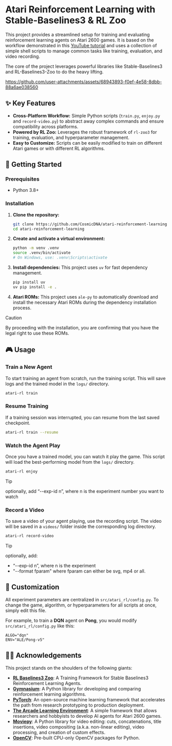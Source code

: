 # Atari Reinforcement Learning with Stable-Baselines3 & RL Zoo

This project provides a streamlined setup for training and evaluating reinforcement learning agents on Atari 2600 games. It is based on the workflow demonstrated in this [YouTube tutorial](https://www.youtube.com/watch?v=aQsaH7Tzvp0&t=329s) and uses a collection of simple shell scripts to manage common tasks like training, evaluation, and video recording.

The core of the project leverages powerful libraries like Stable-Baselines3 and RL-Baselines3-Zoo to do the heavy lifting.


https://github.com/user-attachments/assets/68943893-f0ef-4e58-8dbb-88a6ae038560



## ✨ Key Features

-   **Cross-Platform Workflow:** Simple Python scripts (`train.py`, `enjoy.py` and `record-video.py`) to abstract away complex commands and ensure compatibility across platforms.
-   **Powered by RL Zoo:** Leverages the robust framework of `rl-zoo3` for training, evaluation, and hyperparameter management.
-   **Easy to Customize:** Scripts can be easily modified to train on different Atari games or with different RL algorithms.

## 🚀 Getting Started

### Prerequisites

-   Python 3.8+

### Installation

1.  **Clone the repository:**
    ```bash
    git clone https://github.com/CosmicDNA/atari-reinforcement-learning.git
    cd atari-reinforcement-learning
    ```

2.  **Create and activate a virtual environment:**
    ```bash
    python -m venv .venv
    source .venv/bin/activate
    # On Windows, use: .venv\Scripts\activate
    ```

3.  **Install dependencies:**
    This project uses `uv` for fast dependency management.
    ```bash
    pip install uv
    uv pip install -e .
    ```

4.  **Atari ROMs:**
    This project uses `ale-py` to automatically download and install the necessary Atari ROMs during the dependency installation process.
> [!CAUTION]
> By proceeding with the installation, you are confirming that you have the legal right to use these ROMs.

## 🎮 Usage


### Train a New Agent
To start training an agent from scratch, run the training script. This will save logs and the trained model in the `logs/` directory.
```bash
atari-rl train
```

### Resume Training
If a training session was interrupted, you can resume from the last saved checkpoint.
```bash
atari-rl train --resume
```

### Watch the Agent Play
Once you have a trained model, you can watch it play the game. This script will load the best-performing model from the `logs/` directory.
```bash
atari-rl enjoy
```

> [!TIP]
> optionally, add “--exp-id n”, where n is the experiment number you want to watch

### Record a Video
To save a video of your agent playing, use the recording script. The video will be saved in a `videos/` folder inside the corresponding log directory.
```bash
atari-rl record-video
```

> [!TIP]
> optionally, add:
> - “--exp-id n”, where n is the experiment
> - "--format fparam" where fparam can either be svg, mp4 or all.

## 🔧 Customization

All experiment parameters are centralized in `src/atari_rl/config.py`. To change the game, algorithm, or hyperparameters for all scripts at once, simply edit this file.

For example, to train a **DQN** agent on **Pong**, you would modify `src/atari_rl/config.py` like this:
```shell
ALGO="dqn"
ENV="ALE/Pong-v5"
```

## 🤝🏿 Acknowledgements

This project stands on the shoulders of the following giants:
- [**RL Baselines3 Zoo**](https://github.com/DLR-RM/rl-baselines3-zoo): A Training Framework for Stable Baselines3 Reinforcement Learning Agents.
- [**Gymnasium**](https://github.com/Farama-Foundation/Gymnasium): A Python library for developing and comparing reinforcement learning algorithms.
- [**PyTorch**](https://pytorch.org/): An open-source machine learning framework that accelerates the path from research prototyping to production deployment.
- [**The Arcade Learning Environment**](https://github.com/Farama-Foundation/Arcade-Learning-Environment): A simple framework that allows researchers and hobbyists to develop AI agents for Atari 2600 games.
- [**Moviepy**](https://github.com/Zulko/moviepy): A Python library for video editing: cuts, concatenations, title insertions, video compositing (a.k.a. non-linear editing), video processing, and creation of custom effects.
- [**OpenCV**](https://github.com/opencv/opencv-python): Pre-built CPU-only OpenCV packages for Python.
